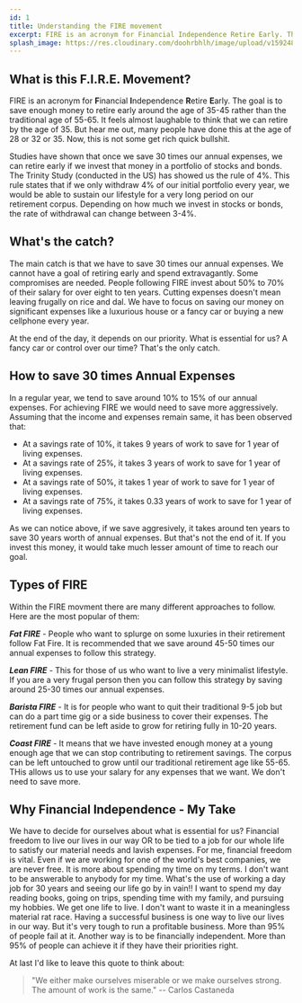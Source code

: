 ```yaml
---
id: 1
title: Understanding the FIRE movement
excerpt: FIRE is an acronym for Financial Independence Retire Early. The goal is to save enough money to retire early around the age of 35-45 rather than the traditional age of 55-65.
splash_image: https://res.cloudinary.com/doohrbhlh/image/upload/v1592485809/virajkhatavkar.com/1-understanding-the-fire-movement-1.jpg
---
```


## What is this F.I.R.E. Movement?

FIRE is an acronym for **F**inancial **I**ndependence **R**etire **E**arly. The goal is to save enough money to retire early around the age of 35-45 rather than the traditional age of 55-65. It feels almost laughable to think that we can retire by the age of 35. But hear me out, many people have done this at the age of 28 or 32 or 35. Now, this is not some get rich quick bullshit. 

Studies have shown that once we save 30 times our annual expenses, we can retire early if we invest that money in a portfolio of stocks and bonds. The Trinity Study (conducted in the US) has showed us the rule of 4%. This rule states that if we only withdraw 4% of our initial portfolio every year, we would be able to sustain our lifestyle for a very long period on our retirement corpus. Depending on how much we invest in stocks or bonds, the rate of withdrawal can change between 3-4%.

## What's the catch?

The main catch is that we have to save 30 times our annual expenses. We cannot have a goal of retiring early and spend extravagantly. Some compromises are needed. People following FIRE invest about 50% to 70% of their salary for over eight to ten years. Cutting expenses doesn't mean leaving frugally on rice and dal. We have to focus on saving our money on significant expenses like a luxurious house or a fancy car or buying a new cellphone every year.

At the end of the day, it depends on our priority. What is essential for us? A fancy car or control over our time? That's the only catch.

## How to save 30 times Annual Expenses

In a regular year, we tend to save around 10% to 15% of our annual expenses. For achieving FIRE we would need to save more aggressively. Assuming that the income and expenses remain same, it has been observed that:

- At a savings rate of 10%, it takes 9 years of work to save for 1 year of living expenses.
- At a savings rate of 25%, it takes 3 years of work to save for 1 year of living expenses.
- At a savings rate of 50%, it takes 1 year of work to save for 1 year of living expenses.
- At a savings rate of 75%, it takes 0.33 years of work to save for 1 year of living expenses.

As we can notice above, if we save aggresively, it takes around ten years to save 30 years worth of annual expenses. But that's not the end of it. If you invest this money, it would take much lesser amount of time to reach our goal.

## Types of FIRE

Within the FIRE movment there are many different approaches to follow. Here are the most popular of them:

***Fat FIRE*** - People who want to splurge on some luxuries in their retirement follow Fat Fire. It is recommended that we save around 45-50 times our annual expenses to follow this strategy.

***Lean FIRE*** - This for those of us who want to live a very minimalist lifestyle. If you are a very frugal person then you can follow this strategy by saving around 25-30 times our annual expenses.

***Barista FIRE*** - It is for people who want to quit their traditional 9-5 job but can do a part time gig or a side business to cover their expenses. The retirement fund can be left aside to grow for retiring fully in 10-20 years.

***Coast FIRE*** - It means that we have invested enough money at a young enough age that we can stop contributing to retirement savings. The corpus can be left untouched to grow until our traditional retirement age like 55-65. THis allows us to use your salary for any expenses that we want. We don't need to save more.

## Why Financial Independence - My Take

We have to decide for ourselves about what is essential for us? Financial freedom to live our lives in our way OR to be tied to a job for our whole life to satisfy our material needs and lavish expenses. For me, financial freedom is vital. Even if we are working for one of the world's best companies, we are never free. It is more about spending my time on my terms. I don't want to be answerable to anybody for my time. What's the use of working a day job for 30 years and seeing our life go by in vain!! I want to spend my day reading books, going on trips, spending time with my family, and pursuing my hobbies. We get one life to live. I don't want to waste it in a meaningless material rat race. Having a successful business is one way to live our lives in our way. But it's very tough to run a profitable business. More than 95% of people fail at it. Another way is to be financially independent. More than 95% of people can achieve it if they have their priorities right.

At last I'd like to leave this quote to think about:

> "We either make ourselves miserable or we make ourselves strong. The amount of work is the same." -- Carlos Castaneda
